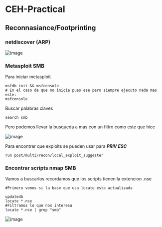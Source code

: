 # CEH-Practical

## Reconnasiance/Footprinting

### netdiscover (ARP)

![image](https://user-images.githubusercontent.com/63270579/230136974-19ace88f-f73c-428c-bdf6-1bc2b4419637.png)

### Metasploit SMB

Para iniciar metasploit 

```
msfdb init && msfconsole
# En el caso de que no inicie pues ese pero siempre ejecuto nada mas este:
msfconsole
```
Buscar palabras claves 

```
search smb
```
Pero podemos llevar la busqueda a mas con un filtro como este que hice

![image](https://user-images.githubusercontent.com/63270579/230143806-39c278dc-e79c-4754-8a7f-67e9577b81a1.png)

Para encontrar que exploits se pueden usar para ***PRIV ESC***

```
run post/multi/recon/local_exploit_suggester
```

### Encontrar scripts nmap SMB

Vamos a buscarlos recordamos que los scripts tienen la extencion .nse

```
#Primero vemos si la base que usa locate esta actualizada

updatedb
locate *.nse
#Filtramos lo que nos interesa 
locate *.nse | grep "smb"

```


![image](https://user-images.githubusercontent.com/63270579/230146227-e6c3af45-1cea-46ee-9b30-0687eca73855.png)





















































































